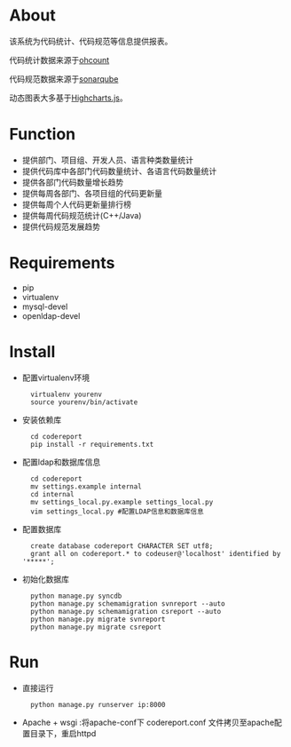 About
=====
该系统为代码统计、代码规范等信息提供报表。

代码统计数据来源于[ohcount](https://github.com/blackducksw/ohcount)

代码规范数据来源于[sonarqube](http://www.sonarqube.org)

动态图表大多基于[Highcharts.js](http://www.hcharts.cn)。


Function
=====
* 提供部门、项目组、开发人员、语言种类数量统计 
* 提供代码库中各部门代码数量统计、各语言代码数量统计
* 提供各部门代码数量增长趋势
* 提供每周各部门、各项目组的代码更新量
* 提供每周个人代码更新量排行榜
* 提供每周代码规范统计(C++/Java)
* 提供代码规范发展趋势


Requirements
=====
* pip
* virtualenv
* mysql-devel
* openldap-devel

Install
=====
* 配置virtualenv环境


        virtualenv yourenv
        source yourenv/bin/activate


* 安装依赖库


        cd codereport
        pip install -r requirements.txt


* 配置ldap和数据库信息


        cd codereport
        mv settings.example internal
        cd internal
        mv settings_local.py.example settings_local.py
        vim settings_local.py #配置LDAP信息和数据库信息


* 配置数据库


        create database codereport CHARACTER SET utf8;
        grant all on codereport.* to codeuser@'localhost' identified by '*****';


* 初始化数据库


        python manage.py syncdb
        python manage.py schemamigration svnreport --auto
        python manage.py schemamigration csreport --auto  
        python manage.py migrate svnreport
        python manage.py migrate csreport


Run
=====
* 直接运行


        python manage.py runserver ip:8000


* Apache + wsgi :将apache-conf下 codereport.conf 文件拷贝至apache配置目录下，重启httpd


